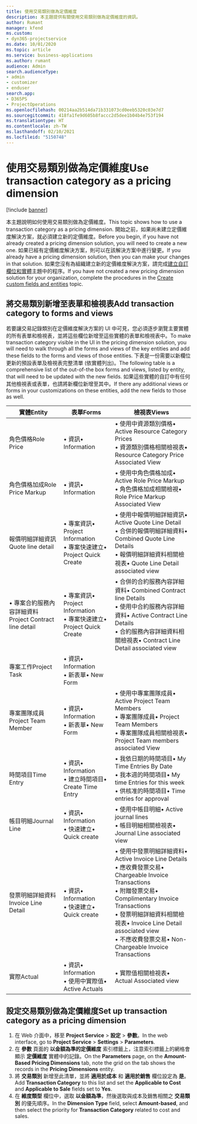 ```yaml
---
title: 使用交易類別做為定價維度
description: 本主題提供有關使用交易類別做為定價維度的資訊。
author: Rumant
manager: kfend
ms.custom:
- dyn365-projectservice
ms.date: 10/01/2020
ms.topic: article
ms.service: business-applications
ms.author: rumant
audience: Admin
search.audienceType:
- admin
- customizer
- enduser
search.app:
- D365PS
- ProjectOperations
ms.openlocfilehash: 00214aa2b514da71b331073cd0eeb5320c03e7d7
ms.sourcegitcommit: 418fa1fe9d605b8faccc2d5dee1b04b4e753f194
ms.translationtype: HT
ms.contentlocale: zh-TW
ms.lasthandoff: 02/10/2021
ms.locfileid: "5150748"
---
```

# <a name="use-transaction-category-as-a-pricing-dimension"></a><span data-ttu-id="e5bba-103">使用交易類別做為定價維度</span><span class="sxs-lookup"><span data-stu-id="e5bba-103">Use transaction category as a pricing dimension</span></span>

[!include [banner](../includes/psa-now-project-operations.md)]

<span data-ttu-id="e5bba-104">本主題說明如何使用交易類別做為定價維度。</span><span class="sxs-lookup"><span data-stu-id="e5bba-104">This topic shows how to use a transaction category as a pricing dimension.</span></span> <span data-ttu-id="e5bba-105">開始之前，如果尚未建立定價維度解決方案，就必須建立新的定價維度。</span><span class="sxs-lookup"><span data-stu-id="e5bba-105">Before you begin, if you have not already created a pricing dimension solution, you will need to create a new one.</span></span> <span data-ttu-id="e5bba-106">如果已經有定價維度解決方案，則可以在該解決方案中進行變更。</span><span class="sxs-lookup"><span data-stu-id="e5bba-106">If you already have a pricing dimension solution, then you can make your changes in that solution.</span></span> <span data-ttu-id="e5bba-107">如果您沒有為組織建立新的定價維度解決方案，請完成[建立自訂欄位和實體](create-custom-fields-entities.md)主題中的程序。</span><span class="sxs-lookup"><span data-stu-id="e5bba-107">If you have not created a new pricing dimension solution for your organization, complete the procedures in the [Create custom fields and entities](create-custom-fields-entities.md) topic.</span></span>

## <a name="add-transaction-category-to-forms-and-views"></a><span data-ttu-id="e5bba-108">將交易類別新增至表單和檢視表</span><span class="sxs-lookup"><span data-stu-id="e5bba-108">Add transaction category to forms and views</span></span>
<span data-ttu-id="e5bba-109">若要讓交易記錄類別在定價維度解決方案的 UI 中可見，您必須逐步瀏覽主要實體的所有表單和檢視表，並將這些欄位新增至這些實體的表單和檢視表中。</span><span class="sxs-lookup"><span data-stu-id="e5bba-109">To make transaction category visible in the UI in the pricing dimension solution, you will need to walk through all the forms and views of the key entities and add these fields to the forms and views of those entities.</span></span>
<span data-ttu-id="e5bba-110">下表是一份需要以新欄位更新的預設表單及檢視表完整清單 (依實體列出)。</span><span class="sxs-lookup"><span data-stu-id="e5bba-110">The following table is a comprehensive list of the out-of-the box forms and views, listed by entity, that will need to be updated with the new fields.</span></span> <span data-ttu-id="e5bba-111">如果這些實體的自訂中有任何其他檢視表或表單，也請將新欄位新增至其中。</span><span class="sxs-lookup"><span data-stu-id="e5bba-111">If there any additional views or forms in your customizations on these entities, add the new fields to those as well.</span></span>

|  <span data-ttu-id="e5bba-112">實體</span><span class="sxs-lookup"><span data-stu-id="e5bba-112">Entity</span></span>        | <span data-ttu-id="e5bba-113">表單</span><span class="sxs-lookup"><span data-stu-id="e5bba-113">Forms</span></span>     |<span data-ttu-id="e5bba-114">檢視表</span><span class="sxs-lookup"><span data-stu-id="e5bba-114">Views</span></span>        |
| ------------------------------|---------------------------------|----------------------------------|
|  <span data-ttu-id="e5bba-115">角色價格</span><span class="sxs-lookup"><span data-stu-id="e5bba-115">Role Price</span></span>|<span data-ttu-id="e5bba-116">• 資訊</span><span class="sxs-lookup"><span data-stu-id="e5bba-116">• Information</span></span> |<span data-ttu-id="e5bba-117">• 使用中資源類別價格</span><span class="sxs-lookup"><span data-stu-id="e5bba-117">• Active Resource Category Prices</span></span><br> <span data-ttu-id="e5bba-118">• 資源類別價格相關檢視表</span><span class="sxs-lookup"><span data-stu-id="e5bba-118">• Resource Category Price Associated View</span></span>|
|  <span data-ttu-id="e5bba-119">角色價格加成</span><span class="sxs-lookup"><span data-stu-id="e5bba-119">Role Price Markup</span></span>|<span data-ttu-id="e5bba-120">• 資訊</span><span class="sxs-lookup"><span data-stu-id="e5bba-120">• Information</span></span>|<span data-ttu-id="e5bba-121">• 使用中角色價格加成</span><span class="sxs-lookup"><span data-stu-id="e5bba-121">• Active Role Price Markup</span></span><br><span data-ttu-id="e5bba-122">• 角色價格加成相關檢視</span><span class="sxs-lookup"><span data-stu-id="e5bba-122">• Role Price Markup Associated View</span></span>|
|  <span data-ttu-id="e5bba-123">報價明細詳細資訊</span><span class="sxs-lookup"><span data-stu-id="e5bba-123">Quote line detail</span></span>|<span data-ttu-id="e5bba-124">• 專案資訊</span><span class="sxs-lookup"><span data-stu-id="e5bba-124">• Project Information</span></span><br><span data-ttu-id="e5bba-125">• 專案快速建立</span><span class="sxs-lookup"><span data-stu-id="e5bba-125">• Project Quick Create</span></span>|<span data-ttu-id="e5bba-126">• 使用中報價明細詳細資訊</span><span class="sxs-lookup"><span data-stu-id="e5bba-126">• Active Quote Line Detail</span></span><br><span data-ttu-id="e5bba-127">• 合併的報價明細詳細資料</span><span class="sxs-lookup"><span data-stu-id="e5bba-127">• Combined Quote Line Details</span></span><br><span data-ttu-id="e5bba-128">• 報價明細詳細資料相關檢視表</span><span class="sxs-lookup"><span data-stu-id="e5bba-128">• Quote Line Detail associated view</span></span>|
|  <span data-ttu-id="e5bba-129">• 專案合約服務內容詳細資料</span><span class="sxs-lookup"><span data-stu-id="e5bba-129">Project Contract line detail</span></span>|<span data-ttu-id="e5bba-130">• 專案資訊</span><span class="sxs-lookup"><span data-stu-id="e5bba-130">• Project Information</span></span><br><span data-ttu-id="e5bba-131">• 專案快速建立</span><span class="sxs-lookup"><span data-stu-id="e5bba-131">• Project Quick Create</span></span>|<span data-ttu-id="e5bba-132">• 合併的合約服務內容詳細資料</span><span class="sxs-lookup"><span data-stu-id="e5bba-132">• Combined Contract line Details</span></span><br><span data-ttu-id="e5bba-133">• 使用中合約服務內容詳細資料</span><span class="sxs-lookup"><span data-stu-id="e5bba-133">• Active Contract Line Details</span></span><br><span data-ttu-id="e5bba-134">• 合約服務內容詳細資料相關檢視表</span><span class="sxs-lookup"><span data-stu-id="e5bba-134">• Contract Line Detail associated view</span></span>|
|  <span data-ttu-id="e5bba-135">專案工作</span><span class="sxs-lookup"><span data-stu-id="e5bba-135">Project Task</span></span>|<span data-ttu-id="e5bba-136">• 資訊</span><span class="sxs-lookup"><span data-stu-id="e5bba-136">• Information</span></span><br><span data-ttu-id="e5bba-137">• 新表單</span><span class="sxs-lookup"><span data-stu-id="e5bba-137">• New Form</span></span>||
|  <span data-ttu-id="e5bba-138">專案團隊成員</span><span class="sxs-lookup"><span data-stu-id="e5bba-138">Project Team Member</span></span>|<span data-ttu-id="e5bba-139">• 資訊</span><span class="sxs-lookup"><span data-stu-id="e5bba-139">• Information</span></span><br><span data-ttu-id="e5bba-140">• 新表單</span><span class="sxs-lookup"><span data-stu-id="e5bba-140">• New Form</span></span>|<span data-ttu-id="e5bba-141">• 使用中專案團隊成員</span><span class="sxs-lookup"><span data-stu-id="e5bba-141">• Active Project Team Members</span></span><br><span data-ttu-id="e5bba-142">• 專案團隊成員</span><span class="sxs-lookup"><span data-stu-id="e5bba-142">• Project Team Members</span></span><br><span data-ttu-id="e5bba-143">• 專案團隊成員相關檢視表</span><span class="sxs-lookup"><span data-stu-id="e5bba-143">• Project Team members associated View</span></span>|
|  <span data-ttu-id="e5bba-144">時間項目</span><span class="sxs-lookup"><span data-stu-id="e5bba-144">Time Entry</span></span>|<span data-ttu-id="e5bba-145">• 資訊</span><span class="sxs-lookup"><span data-stu-id="e5bba-145">• Information</span></span><br><span data-ttu-id="e5bba-146">• 建立時間項目</span><span class="sxs-lookup"><span data-stu-id="e5bba-146">• Create Time Entry</span></span>|<span data-ttu-id="e5bba-147">• 我依日期的時間項目</span><span class="sxs-lookup"><span data-stu-id="e5bba-147">• My Time Entries By Date</span></span><br><span data-ttu-id="e5bba-148">• 我本週的時間項目</span><span class="sxs-lookup"><span data-stu-id="e5bba-148">• My time Entries for this week</span></span><br><span data-ttu-id="e5bba-149">• 供核准的時間項目</span><span class="sxs-lookup"><span data-stu-id="e5bba-149">• Time entries for approval</span></span>|
|  <span data-ttu-id="e5bba-150">帳目明細</span><span class="sxs-lookup"><span data-stu-id="e5bba-150">Journal Line</span></span>|<span data-ttu-id="e5bba-151">• 資訊</span><span class="sxs-lookup"><span data-stu-id="e5bba-151">• Information</span></span><br><span data-ttu-id="e5bba-152">• 快速建立</span><span class="sxs-lookup"><span data-stu-id="e5bba-152">• Quick create</span></span>|<span data-ttu-id="e5bba-153">• 使用中帳目明細</span><span class="sxs-lookup"><span data-stu-id="e5bba-153">• Active journal lines</span></span><br><span data-ttu-id="e5bba-154">• 帳目明細相關檢視表</span><span class="sxs-lookup"><span data-stu-id="e5bba-154">• Journal Line associated view</span></span>|
|  <span data-ttu-id="e5bba-155">發票明細詳細資料</span><span class="sxs-lookup"><span data-stu-id="e5bba-155">Invoice Line Detail</span></span>|<span data-ttu-id="e5bba-156">• 資訊</span><span class="sxs-lookup"><span data-stu-id="e5bba-156">• Information</span></span><br><span data-ttu-id="e5bba-157">• 快速建立</span><span class="sxs-lookup"><span data-stu-id="e5bba-157">• Quick create</span></span>|<span data-ttu-id="e5bba-158">• 使用中發票明細詳細資料</span><span class="sxs-lookup"><span data-stu-id="e5bba-158">• Active Invoice Line Details</span></span><br><span data-ttu-id="e5bba-159">• 應收費發票交易</span><span class="sxs-lookup"><span data-stu-id="e5bba-159">• Chargeable Invoice Transactions</span></span><br><span data-ttu-id="e5bba-160">• 附贈發票交易</span><span class="sxs-lookup"><span data-stu-id="e5bba-160">• Complimentary Invoice Transactions</span></span><br><span data-ttu-id="e5bba-161">• 發票明細詳細資料相關檢視表</span><span class="sxs-lookup"><span data-stu-id="e5bba-161">• Invoice Line Detail associated view</span></span><br><span data-ttu-id="e5bba-162">• 不應收費發票交易</span><span class="sxs-lookup"><span data-stu-id="e5bba-162">• Non-Chargeable Invoice Transactions</span></span>|
|  <span data-ttu-id="e5bba-163">實際</span><span class="sxs-lookup"><span data-stu-id="e5bba-163">Actual</span></span>|<span data-ttu-id="e5bba-164">• 資訊</span><span class="sxs-lookup"><span data-stu-id="e5bba-164">• Information</span></span><br><span data-ttu-id="e5bba-165">• 使用中實際值</span><span class="sxs-lookup"><span data-stu-id="e5bba-165">• Active Actuals</span></span>|<span data-ttu-id="e5bba-166">• 實際值相關檢視表</span><span class="sxs-lookup"><span data-stu-id="e5bba-166">• Actual Associated view</span></span>|

## <a name="set-up-transaction-category-as-a-pricing-dimension"></a><span data-ttu-id="e5bba-167">設定交易類別做為定價維度</span><span class="sxs-lookup"><span data-stu-id="e5bba-167">Set up transaction category as a pricing dimension</span></span>

1. <span data-ttu-id="e5bba-168">在 Web 介面中，移至 **Project Service** > **設定** > **參數**。</span><span class="sxs-lookup"><span data-stu-id="e5bba-168">In the web interface, go to **Project Service** > **Settings** > **Parameters**.</span></span> 
2. <span data-ttu-id="e5bba-169">在 **參數** 頁面的 **以金額為準的定價維度** 索引標籤上，注意索引標籤上的網格會顯示 **定價維度** 實體中的記錄。</span><span class="sxs-lookup"><span data-stu-id="e5bba-169">On the **Parameters** page, on the **Amount-Based Pricing Dimensions** tab, note the grid on the tab shows the records in the **Pricing Dimensions** entity.</span></span>
3. <span data-ttu-id="e5bba-170">將 **交易類別** 新增至此清單，並將 **適用於成本** 和 **適用於銷售** 欄位設定為 **是**。</span><span class="sxs-lookup"><span data-stu-id="e5bba-170">Add **Transaction Category** to this list and set the **Applicable to Cost** and **Applicable to Sale** fields set to **Yes**.</span></span>
4. <span data-ttu-id="e5bba-171">在 **維度類型** 欄位中，選取 **以金額為準**，然後選取與成本及銷售相關之 **交易類別** 的優先順序。</span><span class="sxs-lookup"><span data-stu-id="e5bba-171">In the **Dimension Type** field, select **Amount-based**, and then select the priority for **Transaction Category** related to cost and sales.</span></span>
